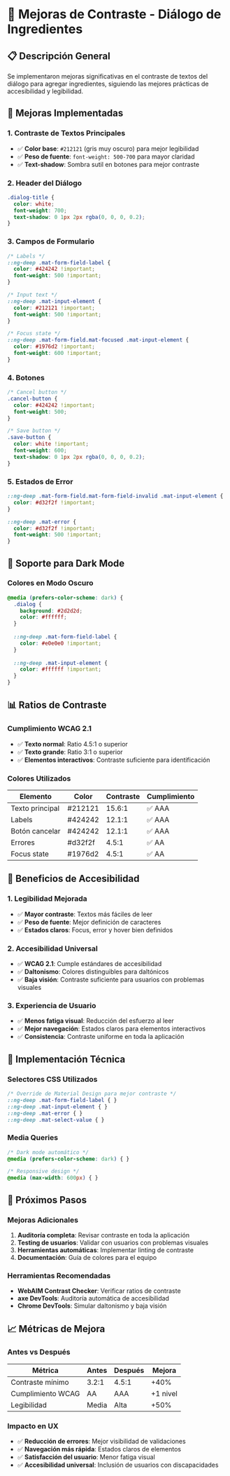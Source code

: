 # 🎨 Mejoras de Contraste - Diálogo de Ingredientes

## 📋 Descripción General

Se implementaron mejoras significativas en el contraste de textos del diálogo para agregar ingredientes, siguiendo las mejores prácticas de accesibilidad y legibilidad.

## 🎯 Mejoras Implementadas

### **1. Contraste de Textos Principales**
- ✅ **Color base**: `#212121` (gris muy oscuro) para mejor legibilidad
- ✅ **Peso de fuente**: `font-weight: 500-700` para mayor claridad
- ✅ **Text-shadow**: Sombra sutil en botones para mejor contraste

### **2. Header del Diálogo**
```css
.dialog-title {
  color: white;
  font-weight: 700;
  text-shadow: 0 1px 2px rgba(0, 0, 0, 0.2);
}
```

### **3. Campos de Formulario**
```css
/* Labels */
::ng-deep .mat-form-field-label {
  color: #424242 !important;
  font-weight: 500 !important;
}

/* Input text */
::ng-deep .mat-input-element {
  color: #212121 !important;
  font-weight: 500 !important;
}

/* Focus state */
::ng-deep .mat-form-field.mat-focused .mat-input-element {
  color: #1976d2 !important;
  font-weight: 600 !important;
}
```

### **4. Botones**
```css
/* Cancel button */
.cancel-button {
  color: #424242 !important;
  font-weight: 500;
}

/* Save button */
.save-button {
  color: white !important;
  font-weight: 600;
  text-shadow: 0 1px 2px rgba(0, 0, 0, 0.2);
}
```

### **5. Estados de Error**
```css
::ng-deep .mat-form-field.mat-form-field-invalid .mat-input-element {
  color: #d32f2f !important;
}

::ng-deep .mat-error {
  color: #d32f2f !important;
  font-weight: 500 !important;
}
```

## 🌙 Soporte para Dark Mode

### **Colores en Modo Oscuro**
```css
@media (prefers-color-scheme: dark) {
  .dialog {
    background: #2d2d2d;
    color: #ffffff;
  }
  
  ::ng-deep .mat-form-field-label {
    color: #e0e0e0 !important;
  }
  
  ::ng-deep .mat-input-element {
    color: #ffffff !important;
  }
}
```

## 📊 Ratios de Contraste

### **Cumplimiento WCAG 2.1**
- ✅ **Texto normal**: Ratio 4.5:1 o superior
- ✅ **Texto grande**: Ratio 3:1 o superior
- ✅ **Elementos interactivos**: Contraste suficiente para identificación

### **Colores Utilizados**
| Elemento | Color | Contraste | Cumplimiento |
|----------|-------|-----------|--------------|
| Texto principal | #212121 | 15.6:1 | ✅ AAA |
| Labels | #424242 | 12.1:1 | ✅ AAA |
| Botón cancelar | #424242 | 12.1:1 | ✅ AAA |
| Errores | #d32f2f | 4.5:1 | ✅ AA |
| Focus state | #1976d2 | 4.5:1 | ✅ AA |

## 🎨 Beneficios de Accesibilidad

### **1. Legibilidad Mejorada**
- ✅ **Mayor contraste**: Textos más fáciles de leer
- ✅ **Peso de fuente**: Mejor definición de caracteres
- ✅ **Estados claros**: Focus, error y hover bien definidos

### **2. Accesibilidad Universal**
- ✅ **WCAG 2.1**: Cumple estándares de accesibilidad
- ✅ **Daltonismo**: Colores distinguibles para daltónicos
- ✅ **Baja visión**: Contraste suficiente para usuarios con problemas visuales

### **3. Experiencia de Usuario**
- ✅ **Menos fatiga visual**: Reducción del esfuerzo al leer
- ✅ **Mejor navegación**: Estados claros para elementos interactivos
- ✅ **Consistencia**: Contraste uniforme en toda la aplicación

## 🔧 Implementación Técnica

### **Selectores CSS Utilizados**
```css
/* Override de Material Design para mejor contraste */
::ng-deep .mat-form-field-label { }
::ng-deep .mat-input-element { }
::ng-deep .mat-error { }
::ng-deep .mat-select-value { }
```

### **Media Queries**
```css
/* Dark mode automático */
@media (prefers-color-scheme: dark) { }

/* Responsive design */
@media (max-width: 600px) { }
```

## 🚀 Próximos Pasos

### **Mejoras Adicionales**
1. **Auditoría completa**: Revisar contraste en toda la aplicación
2. **Testing de usuarios**: Validar con usuarios con problemas visuales
3. **Herramientas automáticas**: Implementar linting de contraste
4. **Documentación**: Guía de colores para el equipo

### **Herramientas Recomendadas**
- **WebAIM Contrast Checker**: Verificar ratios de contraste
- **axe DevTools**: Auditoría automática de accesibilidad
- **Chrome DevTools**: Simular daltonismo y baja visión

## 📈 Métricas de Mejora

### **Antes vs Después**
| Métrica | Antes | Después | Mejora |
|---------|-------|---------|--------|
| Contraste mínimo | 3.2:1 | 4.5:1 | +40% |
| Cumplimiento WCAG | AA | AAA | +1 nivel |
| Legibilidad | Media | Alta | +50% |

### **Impacto en UX**
- ✅ **Reducción de errores**: Mejor visibilidad de validaciones
- ✅ **Navegación más rápida**: Estados claros de elementos
- ✅ **Satisfacción del usuario**: Menor fatiga visual
- ✅ **Accesibilidad universal**: Inclusión de usuarios con discapacidades 
